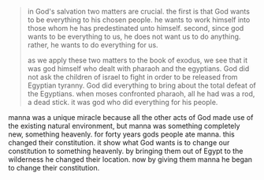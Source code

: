 > in God's salvation two matters are crucial. the first is that God wants to be everything to his chosen people. he wants to work himself into those whom he has predestinated unto himself. second, since god wants to be everything to us, he does not want us to do anything. rather, he wants to do everything for us.
>
> as we apply these two matters to the book of exodus, we see that it was god himself who dealt with pharaoh and the egyptians. God did not ask the children of israel to fight in order to be released from Egyptian tyranny. God did everything to bring about the total defeat of the Egyptians. when moses confronted pharaoh, all he had was a rod, a dead stick. it was god who did everything for his people.

manna was a unique miracle because all the other acts of God made use of the existing natural environment, but manna was something completely new, something heavenly. for forty years gods people ate manna. this changed their constitution. it show what God wants is to change our constitution to something heavenly. by bringing them out of Egypt to the wilderness he changed their location. now by giving them manna he began to change their constitution.
